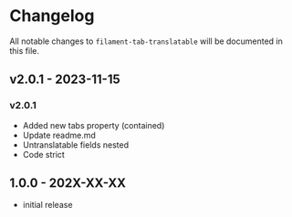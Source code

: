 # Changelog

All notable changes to `filament-tab-translatable` will be documented in this file.

## v2.0.1 - 2023-11-15

### v2.0.1

- Added new tabs property (contained)
- Update readme.md
- Untranslatable fields nested
- Code strict

## 1.0.0 - 202X-XX-XX

- initial release
